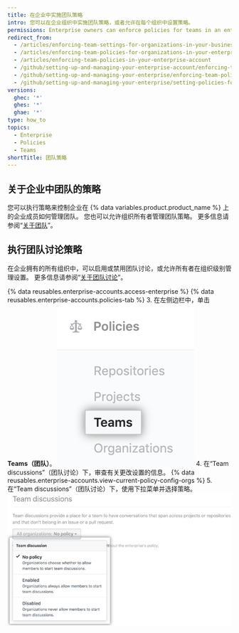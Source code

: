 ```yaml
---
title: 在企业中实施团队策略
intro: 您可以在企业组织中实施团队策略，或者允许在每个组织中设置策略。
permissions: Enterprise owners can enforce policies for teams in an enterprise.
redirect_from:
  - /articles/enforcing-team-settings-for-organizations-in-your-business-account
  - /articles/enforcing-team-policies-for-organizations-in-your-enterprise-account
  - /articles/enforcing-team-policies-in-your-enterprise-account
  - /github/setting-up-and-managing-your-enterprise-account/enforcing-team-policies-in-your-enterprise-account
  - /github/setting-up-and-managing-your-enterprise/enforcing-team-policies-in-your-enterprise-account
  - /github/setting-up-and-managing-your-enterprise/setting-policies-for-organizations-in-your-enterprise-account/enforcing-team-policies-in-your-enterprise-account
versions:
  ghec: '*'
  ghes: '*'
  ghae: '*'
type: how_to
topics:
  - Enterprise
  - Policies
  - Teams
shortTitle: 团队策略
---
```


## 关于企业中团队的策略

您可以执行策略来控制企业在 {% data variables.product.product_name %} 上的企业成员如何管理团队。 您也可以允许组织所有者管理团队策略。 更多信息请参阅“[关于团队](/organizations/organizing-members-into-teams/about-teams)”。

## 执行团队讨论策略

在企业拥有的所有组织中，可以启用或禁用团队讨论，或允许所有者在组织级别管理设置。 更多信息请参阅“[关于团队讨论](/organizations/collaborating-with-your-team/about-team-discussions/)”。

{% data reusables.enterprise-accounts.access-enterprise %}
{% data reusables.enterprise-accounts.policies-tab %}
3. 在左侧边栏中，单击 **Teams（团队）**。 ![企业边栏中的 Teams（团队）选项卡](/assets/images/help/business-accounts/settings-teams-tab.png)
4. 在“Team discussions”（团队讨论）下，审查有关更改设置的信息。 {% data reusables.enterprise-accounts.view-current-policy-config-orgs %}
5. 在“Team discussions”（团队讨论）下，使用下拉菜单并选择策略。 ![带有团队讨论策略按钮的下拉菜单](/assets/images/help/business-accounts/team-discussion-policy-drop-down.png)
